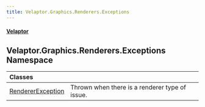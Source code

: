 ```yaml
---
title: Velaptor.Graphics.Renderers.Exceptions
---
```


#### [Velaptor](Namespaces.md 'Velaptor Namespaces')

## Velaptor.Graphics.Renderers.Exceptions Namespace

| Classes | |
| :--- | :--- |
| [RendererException](Velaptor.Graphics.Renderers.Exceptions.RendererException.md 'Velaptor.Graphics.Renderers.Exceptions.RendererException') | Thrown when there is a renderer type of issue. |
